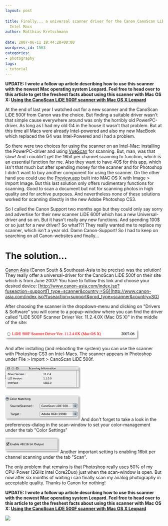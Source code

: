 ```yaml
---
layout: post

title: Finally... a universal scanner driver for the Canon CanoScan LiDE 500F for
  Intel Macs
author: Matthias Kretschmann

date: 2007-06-11 18:44:28+00:00
wordpress_id: 1563
categories:
- photography
tags:
- tutorial
---
```


**UPDATE: I wrote a follow up article describing how to use this scanner with the newest Mac operating system Leopard. Feel free to head over to this article to get the freshest facts about using this scanner with Mac OS X:
[Using the CanoScan LiDE 500F scanner with Mac OS X Leopard](/using-the-canoscan-lide-500f-with-mac-os-x-leopard/)**

At the end of last year I watched out for a new scanner and the CanoScan LiDE 500f from Canon was the choice. But finding a suitable driver wasn't that simple cause everywhere around was only the horribly old PowerPC-driver. As long as I had my old G4 in the house it wasn't that problem. But at this time all Macs were already Intel-powered and also my new MacBook which replaced the G4 was Intel-Powered and i had a problem.

<!-- more -->

So there were two choices for using the scanner on an Intel-Mac: installing the PowerPC-driver and using [VueScan](http://www.hamrick.com/) for scanning. But, man, was that slow! And i couldn't get the 16bit per channel scanning to function, which is an essential function for me. Also they want to have 40$ for this app, which isn't that much but after spending money for the scanner and for Photoshop I didn't want to buy another component for using the scanner. On the other hand you could use the [Preview.app](http://www.apple.com/macosx/features/pdf/) built into MAC OS X with Image > Import Image. But this last solution only offers rudimentary functions for scanning. Good to scan a document but not for scanning photos in high quality and for archive purposes. And nevertheless none of these solutions worked for scanning directly in the new Adobe Photoshop CS3.

So I called the Canon Support two months ago but they could only say sorry and advertise for their new scanner LiDE 600f which has a new Universal-driver and so on. But it hasn't really any new functions. And spending 100$ or so just for a new driver? So what??! They really wanted me to replace my scanner, which isn't a year old. Damn Canon-Support! So I had to keep on searching on all Canon-websites and finally...



# The solution...


[Canon Asia](http://www.canon-asia.com/) (Canon South & Southeast-Asia to be precise) was the solution! They really offer a universal-driver for the CanoScan LiDE 500f on their site which is from June 2007! You have to follow this link and choose your desired device:
[http://www.canon-asia.com/index.jsp?fuseaction=support∏_type=scanner&country;=SG](http://www.canon-asia.com/index.jsp?fuseaction=support&prod_type=scanner&country=SG)

After choosing the scanner in the dropdown-menu and clicking on "Drivers & Software" you will come to a popup-window where you can find the driver called "LiDE 500F Scanner Driver Ver. 11.2.4.0X (Mac OS X)" in the middle of the site:

![image](/media/canon1.png)

And after installing (and rebooting the system) you can use the scanner with Photoshop CS3 on Intel-Macs. The scanner appears in Photoshop under File > Import > CanoScan LiDE 500f.

![image](/media/canon2.png)

![image](/media/canon3.png)And don't forget to take a look in the preferences-dialog in the scan-window to set your color-management under the tab "Color Settings"  
  
![image](/media/canon4.png)Another important setting is enabling 16bit per channel scanning under the tab "Scan".

The only problem that remains is that Photoshop really uses 50% of my CPU-Power (2GHz Intel Core2Duo) just when the scan-window is open. But now after six months of waiting i can finally scan my analog photography in acceptable quality. Thanks to Canon for nothing!

**UPDATE: I wrote a follow up article describing how to use this scanner with the newest Mac operating system Leopard. Feel free to head over to this article to get the freshest facts about using this scanner with Mac OS X:
[Using the CanoScan LiDE 500F scanner with Mac OS X Leopard](/using-the-canoscan-lide-500f-with-mac-os-x-leopard/)**

![](http://vg05.met.vgwort.de/na/6a8deadc36bf444d8f7638b492837b16)

